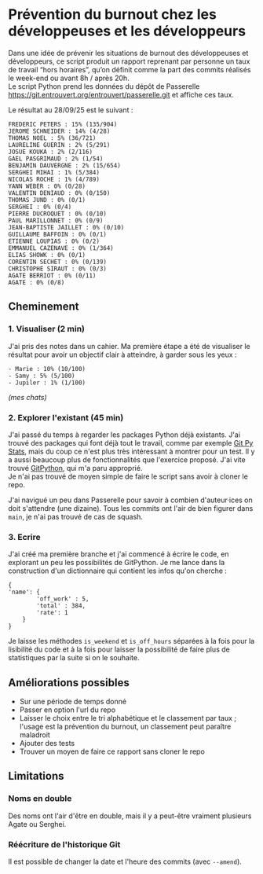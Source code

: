 # Prévention du burnout chez les développeuses et les développeurs
Dans une idée de prévenir les situations de burnout des développeuses et 
développeurs, ce script produit un rapport reprenant par personne un taux
de travail “hors horaires”, qu’on définit comme la part des commits
réalisés le week-end ou avant 8h / après 20h.  
Le script Python prend les données du dépôt de Passerelle https://git.entrouvert.org/entrouvert/passerelle.git
et affiche ces taux.

Le résultat au 28/09/25 est le suivant :

```
FREDERIC PETERS : 15% (135/904)
JEROME SCHNEIDER : 14% (4/28)
THOMAS NOEL : 5% (36/721)
LAURELINE GUERIN : 2% (5/291)
JOSUE KOUKA : 2% (2/116)
GAEL PASGRIMAUD : 2% (1/54)
BENJAMIN DAUVERGNE : 2% (15/654)
SERGHEI MIHAI : 1% (5/384)
NICOLAS ROCHE : 1% (4/789)
YANN WEBER : 0% (0/28)
VALENTIN DENIAUD : 0% (0/150)
THOMAS JUND : 0% (0/1)
SERGHEI : 0% (0/4)
PIERRE DUCROQUET : 0% (0/10)
PAUL MARILLONNET : 0% (0/9)
JEAN-BAPTISTE JAILLET : 0% (0/10)
GUILLAUME BAFFOIN : 0% (0/1)
ETIENNE LOUPIAS : 0% (0/2)
EMMANUEL CAZENAVE : 0% (1/364)
ELIAS SHOWK : 0% (0/1)
CORENTIN SECHET : 0% (0/139)
CHRISTOPHE SIRAUT : 0% (0/3)
AGATE BERRIOT : 0% (0/11)
AGATE : 0% (0/8)
```

## Cheminement
### 1. Visualiser (2 min)  
J'ai pris des notes dans un cahier. Ma première étape a été de visualiser le résultat pour avoir un objectif clair à 
atteindre, à garder sous les yeux :
```
- Marie : 10% (10/100)
- Samy : 5% (5/100)
- Jupiler : 1% (1/100)
```
_(mes chats)_

### 2. Explorer l'existant (45 min)  
J'ai passé du temps à regarder les packages Python déjà existants. J'ai trouvé des packages qui font 
déjà tout le travail, comme par exemple [Git Py Stats](https://github.com/git-quick-stats/git-py-stats/tree/main), 
mais du coup ce n'est plus très intéressant à montrer pour un test. Il y a aussi beaucoup plus de fonctionnalités que
l'exercice proposé. J'ai vite trouvé [GitPython](https://gitpython.readthedocs.io/en/stable/index.html), qui m'a paru 
approprié.  
Je n'ai pas trouvé de moyen simple de faire le script sans avoir à cloner le repo.

J'ai navigué un peu dans Passerelle pour savoir à combien d'auteur·ices on doit s'attendre (une dizaine).
Tous les commits ont l'air de bien figurer dans `main`, je n'ai pas trouvé de cas de squash. 

### 3. Ecrire 
J'ai créé ma première branche et j'ai commencé à écrire le code, en explorant un peu les possibilités de GitPython.
Je me lance dans la construction d'un dictionnaire qui contient les infos qu'on cherche :
```
{
'name': {
        'off_work' : 5,
        'total' : 384,
        'rate': 1 
    }
}
```

Je laisse les méthodes `is_weekend` et `is_off_hours` séparées à la fois pour la lisibilité du code et à la fois pour 
laisser la possibilité de faire plus de statistiques par la suite si on le souhaite.

## Améliorations possibles
- Sur une période de temps donné
- Passer en option l'url du repo
- Laisser le choix entre le tri alphabétique et le classement par taux ; l'usage est la prévention du burnout, un
classement peut paraître maladroit
- Ajouter des tests
- Trouver un moyen de faire ce rapport sans cloner le repo


## Limitations
### Noms en double
Des noms ont l'air d'être en double, mais il y a peut-être vraiment plusieurs Agate ou Serghei.  

### Réécriture de l'historique Git
Il est possible de changer la date et l'heure des commits (avec `--amend`).
